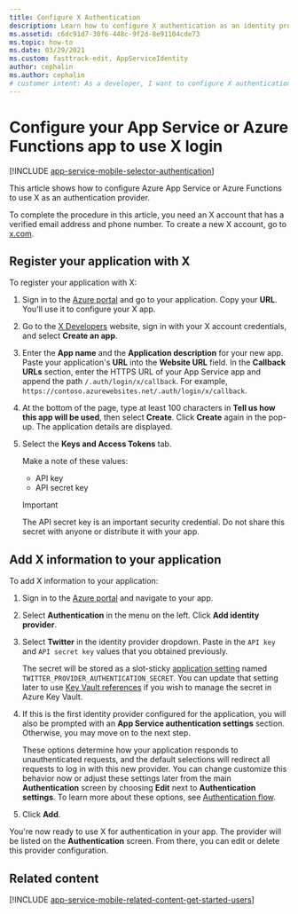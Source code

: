 ```yaml
---
title: Configure X Authentication
description: Learn how to configure X authentication as an identity provider for your App Service or Azure Functions app.
ms.assetid: c6dc91d7-30f6-448c-9f2d-8e91104cde73
ms.topic: how-to
ms.date: 03/29/2021
ms.custom: fasttrack-edit, AppServiceIdentity
author: cephalin
ms.author: cephalin
# customer intent: As a developer, I want to configure X authentication so that I can use it as an identity provider for an App Service or Azure Functions app. 
---
```


# Configure your App Service or Azure Functions app to use X login

[!INCLUDE [app-service-mobile-selector-authentication](../../includes/app-service-mobile-selector-authentication.md)]

This article shows how to configure Azure App Service or Azure Functions to use X as an authentication provider.

To complete the procedure in this article, you need an X account that has a verified email address and phone number. To create a new X account, go to [x.com].

## <a name="register"> </a>Register your application with X

To register your application with X: 

1. Sign in to the [Azure portal] and go to your application. Copy your **URL**. You'll use it to configure your X app.
1. Go to the [X Developers] website, sign in with your X account credentials, and select **Create an app**.
1. Enter the **App name** and the **Application description** for your new app. Paste your application's **URL** into the **Website URL** field. In the **Callback URLs** section, enter the HTTPS URL of your App Service app and append the path `/.auth/login/x/callback`. For example, `https://contoso.azurewebsites.net/.auth/login/x/callback`.
1. At the bottom of the page, type at least 100 characters in **Tell us how this app will be used**, then select **Create**. Click **Create** again in the pop-up. The application details are displayed.
1. Select the **Keys and Access Tokens** tab.

   Make a note of these values:
   - API key
   - API secret key

   > [!IMPORTANT]
   > The API secret key is an important security credential. Do not share this secret with anyone or distribute it with your app.

## <a name="secrets"> </a>Add X information to your application

To add X information to your application: 

1. Sign in to the [Azure portal] and navigate to your app.
1. Select **Authentication** in the menu on the left. Click **Add identity provider**.
1. Select **Twitter** in the identity provider dropdown. Paste in the `API key` and `API secret key` values that you obtained previously.

    The secret will be stored as a slot-sticky [application setting](./configure-common.md#configure-app-settings) named `TWITTER_PROVIDER_AUTHENTICATION_SECRET`. You can update that setting later to use [Key Vault references](./app-service-key-vault-references.md) if you wish to manage the secret in Azure Key Vault.

1. If this is the first identity provider configured for the application, you will also be prompted with an **App Service authentication settings** section. Otherwise, you may move on to the next step.

    These options determine how your application responds to unauthenticated requests, and the default selections will redirect all requests to log in with this new provider. You can change customize this behavior now or adjust these settings later from the main **Authentication** screen by choosing **Edit** next to **Authentication settings**. To learn more about these options, see [Authentication flow](overview-authentication-authorization.md#authentication-flow).

1. Click **Add**.

You're now ready to use X for authentication in your app. The provider will be listed on the **Authentication** screen. From there, you can edit or delete this provider configuration.

## <a name="related-content"> </a>Related content

[!INCLUDE [app-service-mobile-related-content-get-started-users](../../includes/app-service-mobile-related-content-get-started-users.md)]

<!-- URLs. -->

[X Developers]: https://go.microsoft.com/fwlink/p/?LinkId=268300
[x.com]: https://go.microsoft.com/fwlink/p/?LinkID=268287
[Azure portal]: https://portal.azure.com/
